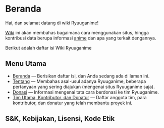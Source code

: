 # Beranda

Hai, dan selamat datang di wiki Ryuuganime!

[Wiki](ketentuan-umum/definisi-kata/#wiki) ini akan membahas bagaimana cara menggunakan situs, hingga kontribusi data berupa informasi [anime](ketentuan-umum/definisi-kata/#anime) dan apa yang terkait dengannya.

Berikut adalah daftar isi Wiki Ryuuganime

## Menu Utama

* [Beranda](./) — Berisikan daftar isi, dan Anda sedang ada di laman ini.
* [Tentang](tentang.md) — Membahas asal-usul adanya Ryuuganime, beberapa pertanyaan yang sering diajukan \(mengenai situs Ryuuganime saja\).
* [Donasi](donasi.md) — Informasi mengenai tata cara berdonasi ke tim Ryuuganime.
* [Tim Utama, Kontributor, dan Donatur](kontributor.md) — Daftar anggota tim, para kontributor, dan donatur yang telah membantu proyek ini.

## S&K, Kebijakan, Lisensi, Kode Etik



